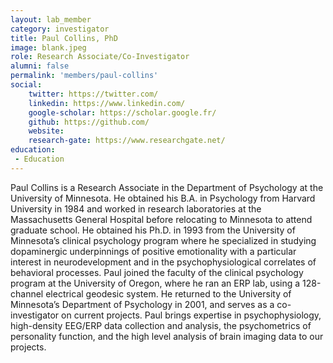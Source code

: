 ```yaml
---
layout: lab_member
category: investigator
title: Paul Collins, PhD
image: blank.jpeg
role: Research Associate/Co-Investigator
alumni: false
permalink: 'members/paul-collins'
social:
    twitter: https://twitter.com/
    linkedin: https://www.linkedin.com/
    google-scholar: https://scholar.google.fr/
    github: https://github.com/
    website:
    research-gate: https://www.researchgate.net/
education:
 - Education
---
```


Paul Collins is a Research Associate in  the Department of Psychology at the University of Minnesota. He obtained his B.A. in Psychology from Harvard University in 1984 and worked in research laboratories at the Massachusetts General Hospital before relocating to Minnesota to attend graduate school. He obtained his Ph.D. in 1993 from the University of Minnesota’s clinical psychology program where he specialized in studying dopaminergic underpinnings of positive emotionality with a particular interest in neurodevelopment and in the psychophysiological correlates of behavioral processes. Paul joined the faculty of the clinical psychology program at the University of Oregon, where he ran an ERP lab, using a 128-channel electrical geodesic system.  He returned to the University of Minnesota’s Department of Psychology in 2001, and serves as a co-investigator on current projects. Paul brings expertise in psychophysiology, high-density EEG/ERP data collection and analysis, the psychometrics of personality function, and the high level analysis of brain imaging data to our projects.